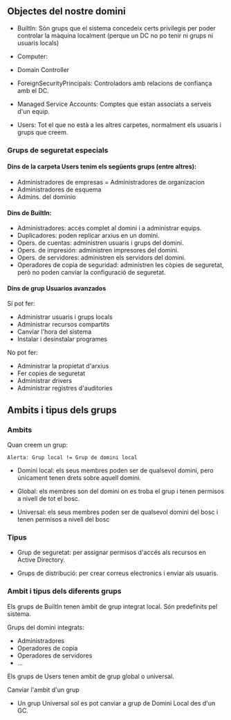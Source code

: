 ## Objectes del nostre domini

- BuiltIn: Són grups que el sistema concedeix certs privilegis per poder controlar la màquina localment (perque un DC no po tenir ni grups ni usuaris locals)

- Computer:

- Domain Controller

- ForeignSecurityPrincipals: Controladors amb relacions de confiança amb el DC.

- Managed Service Accounts: Comptes que estan associats a serveis d'un equip.

- Users: Tot el que no està a les altres carpetes, normalment els usuaris i grups que creem.

### Grups de seguretat especials

#### Dins de la carpeta Users tenim els següents grups (entre altres):

- Administradores de empresas = Administradores de organizacion
- Administradores de esquema
- Admins. del dominio

#### Dins de BuiltIn:

- Administradores: accés complet al domini i a administrar equips.
- Duplicadores: poden replicar arxius en un domini.
- Opers. de cuentas: administren usuaris i grups del domini.
- Opers. de impresión: administren impresores del domini.
- Opers. de servidores: administren els servidors del domini.
- Operadores de copia de seguridad: administren les còpies de seguretat, però no poden canviar la configuració de seguretat.

#### Dins de grup Usuarios avanzados

Sí pot fer:
- Administrar usuaris i grups locals
- Administrar recursos compartits
- Canviar l'hora del sistema
- Instalar i desinstalar programes

No pot fer:
- Administrar la propietat d'arxius
- Fer copies de seguretat
- Administrar drivers
- Administrar registres d'auditories


## Ambits i tipus dels grups

### Ambits

Quan creem un grup:

	Alerta: Grup local != Grup de domini local

- Domini local: els seus membres poden ser de qualsevol domini, pero únicament tenen drets sobre aquell domini.

- Global: els membres son del domini on es troba el grup i tenen permisos a nivell de tot el bosc.

- Universal: els seus membres poden ser de qualsevol domini del bosc i tenen permisos a nivell del bosc


### Tipus

- Grup de seguretat: per assignar permisos d'accés als recursos en Active Directory.

- Grups de distribució: per crear correus electronics i enviar als usuaris.

### Ambit i tipus dels diferents grups

Els grups de BuiltIn tenen àmbit de grup integrat local. Són predefinits pel sistema.

Grups del domini integrats:

- Administradores
- Operadores de copia
- Operadores de servidores
- ...

Els grups de Users tenen ambit de grup global o universal.

Canviar l'ambit d'un grup
- Un grup Universal sol es pot canviar a grup de Domini Local des d'un GC.


